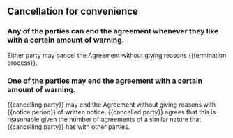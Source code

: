 ## Cancellation for convenience

### Any of the parties can end the agreement whenever they like with a certain amount of warning.

Either party may cancel the Agreement without giving reasons {{termination process}}.

### One of the parties may end the agreement with a certain amount of warning.

{{cancelling party}} may end the Agreement without giving reasons with {{notice period}} of written notice.  {{cancelled party}} agrees that this is reasonable given the number of agreements of a similar nature that {{cancelling party}} has with other parties.

